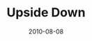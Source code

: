 ---
layout: message
category: message
series: "Kingdom Come"
title: "Upside Down"
date: 2010-08-08
message_id: 632
---